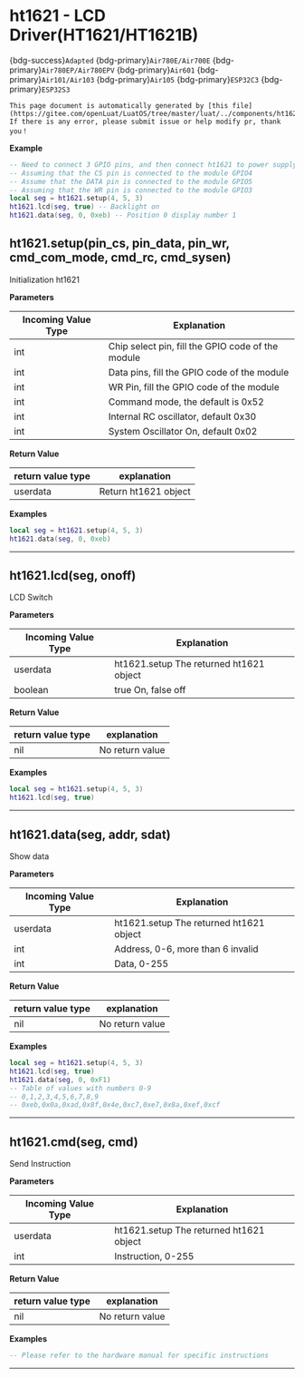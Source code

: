# ht1621 - LCD Driver(HT1621/HT1621B)

{bdg-success}`Adapted` {bdg-primary}`Air780E/Air700E` {bdg-primary}`Air780EP/Air780EPV` {bdg-primary}`Air601` {bdg-primary}`Air101/Air103` {bdg-primary}`Air105` {bdg-primary}`ESP32C3` {bdg-primary}`ESP32S3`

```{note}
This page document is automatically generated by [this file](https://gitee.com/openLuat/LuatOS/tree/master/luat/../components/ht1621/binding/luat_lib_ht1621.c). If there is any error, please submit issue or help modify pr, thank you！
```


**Example**

```lua
-- Need to connect 3 GPIO pins, and then connect ht1621 to power supply
-- Assuming that the CS pin is connected to the module GPIO4
-- Assume that the DATA pin is connected to the module GPIO5
-- Assuming that the WR pin is connected to the module GPIO3
local seg = ht1621.setup(4, 5, 3)
ht1621.lcd(seg, true) -- Backlight on
ht1621.data(seg, 0, 0xeb) -- Position 0 display number 1

```

## ht1621.setup(pin_cs, pin_data, pin_wr, cmd_com_mode, cmd_rc, cmd_sysen)



Initialization ht1621

**Parameters**

|Incoming Value Type | Explanation|
|-|-|
|int|Chip select pin, fill the GPIO code of the module|
|int|Data pins, fill the GPIO code of the module|
|int|WR Pin, fill the GPIO code of the module|
|int|Command mode, the default is 0x52|
|int|Internal RC oscillator, default 0x30|
|int|System Oscillator On, default 0x02|

**Return Value**

|return value type | explanation|
|-|-|
|userdata|Return ht1621 object|

**Examples**

```lua
local seg = ht1621.setup(4, 5, 3)
ht1621.data(seg, 0, 0xeb)

```

---

## ht1621.lcd(seg, onoff)



LCD Switch

**Parameters**

|Incoming Value Type | Explanation|
|-|-|
|userdata|ht1621.setup The returned ht1621 object|
|boolean|true On, false off|

**Return Value**

|return value type | explanation|
|-|-|
|nil|No return value|

**Examples**

```lua
local seg = ht1621.setup(4, 5, 3)
ht1621.lcd(seg, true)

```

---

## ht1621.data(seg, addr, sdat)



Show data

**Parameters**

|Incoming Value Type | Explanation|
|-|-|
|userdata|ht1621.setup The returned ht1621 object|
|int|Address, 0-6, more than 6 invalid|
|int|Data, 0-255|

**Return Value**

|return value type | explanation|
|-|-|
|nil|No return value|

**Examples**

```lua
local seg = ht1621.setup(4, 5, 3)
ht1621.lcd(seg, true)
ht1621.data(seg, 0, 0xF1)
-- Table of values with numbers 0-9
-- 0,1,2,3,4,5,6,7,8,9
-- 0xeb,0x0a,0xad,0x8f,0x4e,0xc7,0xe7,0x8a,0xef,0xcf

```

---

## ht1621.cmd(seg, cmd)



Send Instruction

**Parameters**

|Incoming Value Type | Explanation|
|-|-|
|userdata|ht1621.setup The returned ht1621 object|
|int|Instruction, 0-255|

**Return Value**

|return value type | explanation|
|-|-|
|nil|No return value|

**Examples**

```lua
-- Please refer to the hardware manual for specific instructions

```

---


